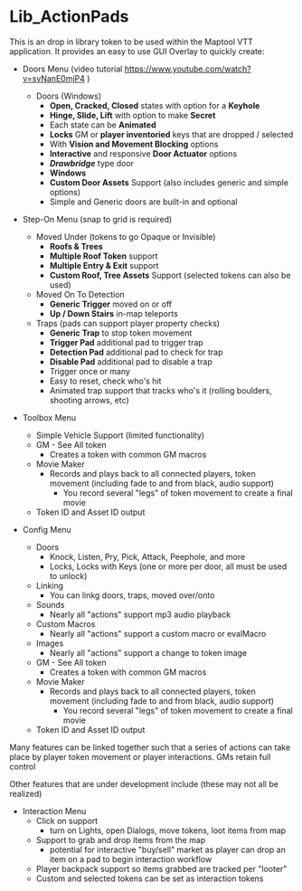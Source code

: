 # Lib_ActionPads
This is an drop in library token to be used within the Maptool VTT application.
It provides an easy to use GUI Overlay to quickly create:

- Doors Menu (video tutorial https://www.youtube.com/watch?v=svNanE0mjP4 )
  - Doors (Windows)
    - **Open, Cracked, Closed** states with option for a **Keyhole**
    - **Hinge, Slide, Lift** with option to make **Secret**
    - Each state can be **Animated**
    - **Locks** GM or **player inventoried** keys that are dropped / selected
    - With **Vision and Movement Blocking** options
    - **Interactive** and responsive **Door Actuator** options
    - ***Drawbridge*** type door
    - **Windows** 
    - **Custom Door Assets** Support (also includes generic and simple options) 
    - Simple and Generic doors are built-in and optional


- Step-On Menu (snap to grid is required)
  - Moved Under (tokens to go Opaque or Invisible)
    - **Roofs & Trees**
    - **Multiple Roof Token** support
    - **Multiple Entry & Exit** support
    - **Custom Roof, Tree Assets** Support (selected tokens can also be used)
  - Moved On To Detection
    - **Generic Trigger** moved on or off 
    - **Up / Down Stairs** in-map teleports 
  - Traps (pads can support player property checks)
    - **Generic Trap** to stop token movement
    - **Trigger Pad** additional pad to trigger trap
    - **Detection Pad** additional pad to check for trap
    - **Disable Pad** additional pad to disable a trap
    - Trigger once or many
    - Easy to reset, check who's hit
    - Animated trap support that tracks who's it (rolling boulders, shooting arrows, etc)


- Toolbox Menu
  - Simple Vehicle Support (limited functionality)
  - GM - See All token 
    - Creates a token with common GM macros
  - Movie Maker 
    - Records and plays back to all connected players, token movement (including fade to and from black, audio support)
      - You record several "legs" of token movement to create a final movie
  - Token ID and Asset ID output    


- Config Menu
  - Doors
    - Knock, Listen, Pry, Pick, Attack, Peephole, and more
    - Locks, Locks with Keys (one or more per door, all must be used to unlock)
  - Linking
    - You can linkg doors, traps, moved over/onto
  - Sounds
    - Nearly all "actions" support mp3 audio playback
  - Custom Macros
    - Nearly all "actions" support a custom macro or evalMacro
  - Images
    - Nearly all "actions" support a change to token image
  - GM - See All token 
    - Creates a token with common GM macros
  - Movie Maker 
    - Records and plays back to all connected players, token movement (including fade to and from black, audio support)
      - You record several "legs" of token movement to create a final movie
  - Token ID and Asset ID output


Many features can be linked together such that a series of actions can take place by player token movement or player interactions.
GMs retain full control

Other features that are under development include (these may not all be realized)
    
- Interaction Menu
  - Click on support
    - turn on Lights, open Dialogs, move tokens, loot items from map
  - Support to grab and drop items from the map
    - potential for interactive "buy/sell" market as player can drop an item on a pad to begin interaction workflow
  - Player backpack support so items grabbed are tracked per "looter"
  - Custom and selected tokens can be set as interaction tokens
